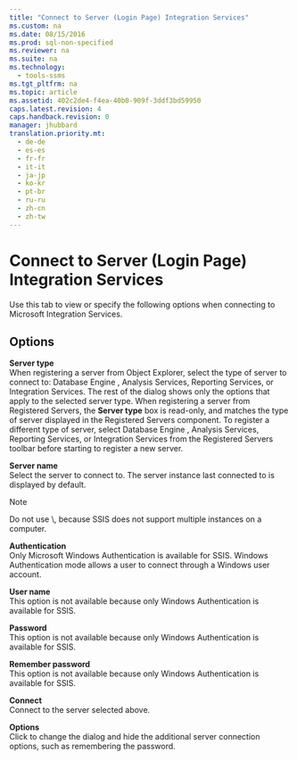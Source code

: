 ```yaml
---
title: "Connect to Server (Login Page) Integration Services"
ms.custom: na
ms.date: 08/15/2016
ms.prod: sql-non-specified
ms.reviewer: na
ms.suite: na
ms.technology: 
  - tools-ssms
ms.tgt_pltfrm: na
ms.topic: article
ms.assetid: 402c2de4-f4ea-40b0-909f-3ddf3bd59950
caps.latest.revision: 4
caps.handback.revision: 0
manager: jhubbard
translation.priority.mt: 
  - de-de
  - es-es
  - fr-fr
  - it-it
  - ja-jp
  - ko-kr
  - pt-br
  - ru-ru
  - zh-cn
  - zh-tw
---
```

# Connect to Server (Login Page) Integration Services
Use this tab to view or specify the following options when connecting to  Microsoft  Integration Services.  
  
## Options  
**Server type**  
When registering a server from Object Explorer, select the type of server to connect to:  Database Engine , Analysis Services, Reporting Services, or Integration Services. The rest of the dialog shows only the options that apply to the selected server type. When registering a server from Registered Servers, the **Server type** box is read-only, and matches the type of server displayed in the Registered Servers component. To register a different type of server, select  Database Engine , Analysis Services, Reporting Services, or Integration Services from the Registered Servers toolbar before starting to register a new server.  
  
**Server name**  
Select the server to connect to. The server instance last connected to is displayed by default.  
  
> [!NOTE]  
> Do not use *<servername>*\\*<instancename>*, because SSIS does not support multiple instances on a computer.  
  
**Authentication**  
Only  Microsoft  Windows Authentication is available for SSIS. Windows Authentication mode allows a user to connect through a Windows user account.  
  
**User name**  
This option is not available because only Windows Authentication is available for SSIS.  
  
**Password**  
This option is not available because only Windows Authentication is available for SSIS.  
  
**Remember password**  
This option is not available because only Windows Authentication is available for SSIS.  
  
**Connect**  
Connect to the server selected above.  
  
**Options**  
Click to change the dialog and hide the additional server connection options, such as remembering the password.  
  
